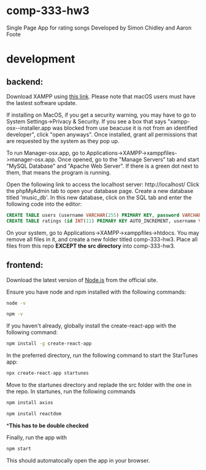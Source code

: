 # comp-333-hw3
Single Page App for rating songs
Developed by Simon Chidley and Aaron Foote

# development
## backend:
Download XAMPP using [this link](https://www.apachefriends.org/download.html). Please note that macOS users must have the lastest software update.

If installing on MacOS, if you get a security warning, you may have to go to System Settings->Privacy & Security. If you see a box that says "xampp-osx-<version>-installer.app was blocked from use beacuse it is not from an identified developer", click "open anyways". Once installed, grant all permissions that are requested by the system as they pop up.

To run Manager-osx.app, go to Applications->XAMPP->xamppfiles->manager-osx.app. Once opened, go to the "Manage Servers" tab and start "MySQL Database" and "Apache Web Server". If there is a green dot next to them, that means the program is running.

Open the following link to access the localhost server: http://localhost/
Click the phpMyAdmin tab to open your database page. 
Create a new database titled 'music_db'.
In this new database, click on the SQL tab and enter the following code into the editor:

```sql
CREATE TABLE users (username VARCHAR(255) PRIMARY KEY, password VARCHAR(255));
CREATE TABLE ratings (id INT(11) PRIMARY KEY AUTO_INCREMENT, username VARCHAR(255), artist VARCHAR(255), song VARCHAR(255), rating INT(1));
```

On your system, go to Applications->XAMPP->xamppfiles->htdocs. You may remove all files in it, and create a new folder titled comp-333-hw3. Place all files from this repo **EXCEPT the src directory** into comp-333-hw3.

## frontend:
Download the latest version of [Node.js](https://nodejs.org/en/download/current) from the official site.

Ensure you have node and npm installed with the following commands:
```bash
node -v
```
```bash
npm -v
```

If you haven't already, globally install the create-react-app with the following command:
```bash
npm install -g create-react-app
```

In the preferred directory, run the following command to start the StarTunes app:
```bash
npx create-react-app startunes
```

Move to the startunes directory and replade the src folder with the one in the repo.
In startunes, run the following commands

```bash
npm install axios
```
```bash
npm install reactdom
```
**^This has to be double checked**

Finally, run the app with
```bash
npm start
```
This should automatocally open the app in your browser.
